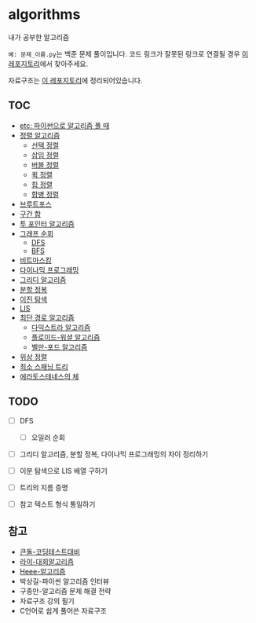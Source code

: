 # algorithms
내가 공부한 알고리즘

`예: 문제_이름.py`는 백준 문제 풀이입니다. 코드 링크가 잘못된 링크로 연결될 경우 [이 레포지토리](https://github.com/leegwae/problem-solving)에서 찾아주세요.

자료구조는 [이 레포지토리](https://github.com/leegwae/data-structures)에 정리되어있습니다.

## TOC

- [etc: 파이썬으로 알고리즘 풀 때](https://github.com/leegwae/algorithms/blob/main/etc.md)
- [정렬 알고리즘](https://github.com/leegwae/algorithms/blob/main/Sorting%20Algorithms.md)
  - [선택 정렬](https://github.com/leegwae/algorithms/blob/main/Selection%20Sort.md)
  - [삽입 정렬](https://github.com/leegwae/algorithms/blob/main/Insertion%20Sort.md)
  - [버블 정렬](https://github.com/leegwae/algorithms/blob/main/Bubble%20Sort.md)
  - [퀵 정렬](https://github.com/leegwae/algorithms/blob/main/Quick%20Sort.md)
  - [힙 정렬](https://github.com/leegwae/algorithms/blob/main/Heap%20Sort.md)
  - [합병 정렬](https://github.com/leegwae/algorithms/blob/main/Merge%20Sort.md)
- [브루트포스](https://github.com/leegwae/algorithms/blob/main/Brute-force%20Search.md)
- [구간 합](https://github.com/leegwae/algorithms/blob/main/Prefix%20Sum.md)
- [투 포인터 알고리즘](https://github.com/leegwae/algorithms/blob/main/Two%20Pointer%20Algorithm.md)
- [그래프 순회](https://github.com/leegwae/algorithms/blob/main/Graph%20Traversals.md)
  - [DFS](https://github.com/leegwae/algorithms/blob/main/DFS.md)
  - [BFS](https://github.com/leegwae/algorithms/blob/main/BFS.md)
- [비트마스킹](https://github.com/leegwae/algorithms/blob/main/Bit%20Masking.md)
- [다이나믹 프로그래밍](https://github.com/leegwae/algorithms/blob/main/Dynamic%20Programming.md)
- [그리디 알고리즘](https://github.com/leegwae/algorithms/blob/main/Greedy%20Algorithm.md)
- [분할 정복](https://github.com/leegwae/algorithms/blob/main/Divide%20and%20Conquer.md)
- [이진 탐색](https://github.com/leegwae/algorithms/blob/main/Binary%20Search.md)
- [LIS](https://github.com/leegwae/algorithms/blob/main/LIS.md)
- [최단 경로 알고리즘](https://github.com/leegwae/algorithms/blob/main/Shortest%20Path%20Algorithms.md)
  - [다익스트라 알고리즘](https://github.com/leegwae/algorithms/blob/main/Dijkstra%20Algorithm.md)
  - [플로이드-워셜 알고리즘](https://github.com/leegwae/algorithms/blob/main/Floyd-Warshall%20Algorithm.md)
  - [벨만-포드 알고리즘](https://github.com/leegwae/algorithms/blob/main/Bellman-Ford%20Algorithm.md)
- [위상 정렬](https://github.com/leegwae/algorithms/blob/main/Topological%20Sorting.md)
- [최소 스패닝 트리](https://github.com/leegwae/algorithms/blob/main/Minimum%20Spanning%20Tree.md)
- [에라토스테네스의 체](https://github.com/leegwae/algorithms/blob/main/Sieve%20of%20Eratosthenes.md)



## TODO

- [ ] DFS
  - [ ] 오일러 순회
- [ ] 그리디 알고리즘, 분할 정복, 다이나믹 프로그래밍의 차이 정리하기
- [ ] 이분 탐색으로 LIS 배열 구하기
- [ ] 트리의 지름 증명
- [ ] 참고 텍스트 형식 통일하기



## 참고

- [큰돌-코딩테스트대비](https://blog.naver.com/jhc9639/222283814653)
- [라이-대회알고리즘](https://blog.naver.com/kks227/220769859177)
- [Heee-알고리즘](https://gmlwjd9405.github.io/tags#algorithm)
- 박상길-파이썬 알고리즘 인터뷰
- 구종만-알고리즘 문제 해결 전략
- 자료구조 강의 필기
- C언어로 쉽게 풀어쓴 자료구조

